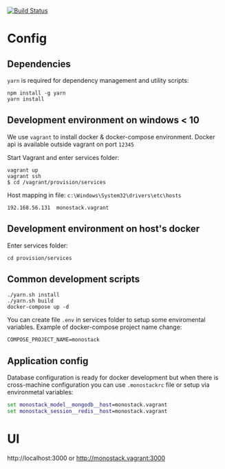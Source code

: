 [![Build Status](https://travis-ci.org/dockerlamp/mono-stack.svg?branch=develop)](https://travis-ci.org/dockerlamp/mono-stack)
# Config

## Dependencies

`yarn` is required for dependency management and utility scripts:
```
npm install -g yarn
yarn install
```

## Development environment on windows < 10

We use `vagrant` to install docker & docker-compose environment. Docker api is available outside vagrant on port `12345`

Start Vagrant and enter services folder:
```
vagrant up
vagrant ssh
$ cd /vagrant/provision/services
```

Host mapping in file: `c:\Windows\System32\drivers\etc\hosts`
```
192.168.56.131	monostack.vagrant
```

## Development environment on host's docker

Enter services folder:
```
cd provision/services
```

## Common development scripts

```
./yarn.sh install
./yarn.sh build
docker-compose up -d
```

You can create file `.env` in services folder to setup some enviromental variables. Example of docker-compose project name change:
```
COMPOSE_PROJECT_NAME=monostack
```

## Application config

Database configuration is ready for docker development but when there is cross-machine configuration you can use `.monostackrc` file or setup via environmetal variables:

```cmd
set monostack_model__mongodb__host=monostack.vagrant
set monostack_session__redis__host=monostack.vagrant
```

# UI

http://localhost:3000 or http://monostack.vagrant:3000


